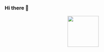 ### Hi there 👋


<div id="header" align="center">
  <img src="https://media.giphy.com/media/MDJ9IbxxvDUQM/giphy.gif" width="100"/>
</div>

<!--
**PolinaPolina94/PolinaPolina94** is a ✨ _special_ ✨ repository because its `README.md` (this file) appears on your GitHub profile.

Here are some ideas to get you started:

- 🔭 I’m currently working on ...
- 🌱 I’m currently learning ...
- 👯 I’m looking to collaborate on ...
- 🤔 I’m looking for help with ...
- 💬 Ask me about ...
- 📫 How to reach me: ...
- 😄 Pronouns: ...
- ⚡ Fun fact: ...
-->
